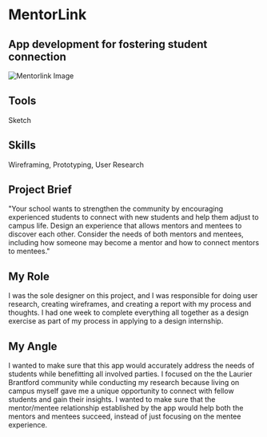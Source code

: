 <h1>MentorLink</h1>
<h2>App development for fostering student connection</h2>

<img alt="Mentorlink Image">

<p>
<h2>Tools</h2>
<body>Sketch</body>
</p>

<p>
<h2>Skills</h2>
<body>Wireframing, Prototyping, User Research</body>
</p>

<p>
<h2>Project Brief</h2>
<body>"Your school wants to strengthen the community by encouraging experienced students to connect with new students and help them adjust to campus life. Design an experience that allows mentors and mentees to discover each other. Consider the needs of both mentors and mentees, including how someone may become a mentor and how to connect mentors to mentees."</body>
</p>

<p>
<h2>My Role</h2>
<body>I was the sole designer on this project, and I was responsible for doing user research, creating wireframes, and creating a report with my process and thoughts. I had one week to complete everything all together as a design exercise as part of my process in applying to a design internship. </body>
</p>

<p>
<h2>My Angle</h2>
<body>I wanted to make sure that this app would accurately address the needs of students while benefitting all involved parties. I focused on the the Laurier Brantford community while conducting my research because living on campus myself gave me a unique opportunity to connect with fellow students and gain their insights. I wanted to make sure that the mentor/mentee relationship established by the app would help both the mentors and mentees succeed,  instead of just focusing on the mentee experience.  </body>  
</p>  